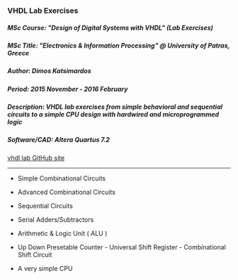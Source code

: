 <h3>VHDL Lab Exercises</h3>

<h5>MSc Course: "Design of Digital Systems with VHDL" (Lab Exercises)</h5>

<h5>MSc Title: "Electronics & Information Processing" @ University of Patras, Greece</h5>

<h5>Author: Dimos Katsimardos</h5>

<h5>Period: 2015 November - 2016 February</h5>

<h5>Description: VHDL lab exercises from simple behavioral and sequential circuits to a simple CPU design with hardwired and microprogrammed logic</h5>

<h5>Software/CAD: Altera Quartus 7.2</h5>

[vhdl lab GitHub site](https://dimkatsi91.github.io/VHDL_Lab/)

-----------------------------------------------------------------------------------------------------------------------------


* Simple Combinational Circuits

* Advanced Combinational Circuits

* Sequential Circuits

* Serial Adders/Subtractors

* Arithmetic & Logic Unit ( ALU )

* Up Down Presetable Counter - Universal Shift Register - Combinational Shift Circuit

* A very simple CPU
